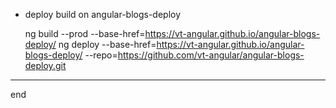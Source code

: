 
- deploy build on angular-blogs-deploy

  ng build --prod --base-href=https://vt-angular.github.io/angular-blogs-deploy/
  ng deploy --base-href=https://vt-angular.github.io/angular-blogs-deploy/ --repo=https://github.com/vt-angular/angular-blogs-deploy.git

---
end
